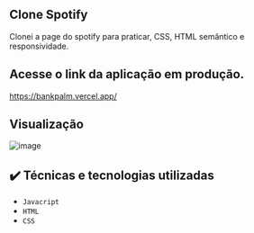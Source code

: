 ## Clone Spotify

Clonei a page do spotify para praticar, CSS, HTML semântico e responsividade.

## Acesse o link da aplicação em produção. 
https://bankpalm.vercel.app/

## Visualização

![image](https://user-images.githubusercontent.com/87664619/183763680-7c46295f-3a3b-48ad-87b9-7e262941abe4.png)

## ✔️ Técnicas e tecnologias utilizadas

- ``Javacript``
- ``HTML``
- ``CSS``
